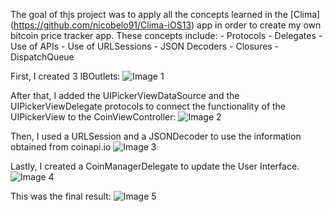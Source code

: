 
The goal of thjs project was to apply all the concepts learned in the [Clima] (https://github.com/nicobelo91/Clima-iOS13) app in order to create my own bitcoin price tracker app.
These concepts include: 
    - Protocols
    - Delegates
    - Use of APIs
    - Use of URLSessions
    - JSON Decoders
    - Closures
    - DispatchQueue
    
First, I created 3 IBOutlets:
![Image 1](https://i.imgur.com/fHaGMS0.png)

After that, I added the UIPickerViewDataSource and the UIPickerViewDelegate protocols to connect the functionality of the UIPickerView to the CoinViewController:
![Image 2](https://i.imgur.com/KCG3wKe.png)

Then, I used a URLSession and a JSONDecoder to use the information obtained from coinapi.io
![Image 3](https://i.imgur.com/N4odwej.png)

Lastly, I created a CoinManagerDelegate to update the User Interface.
![Image 4](https://i.imgur.com/W25UVR3.png)

This was the final result:
![Image 5](https://i.imgur.com/phagR6H.png)
